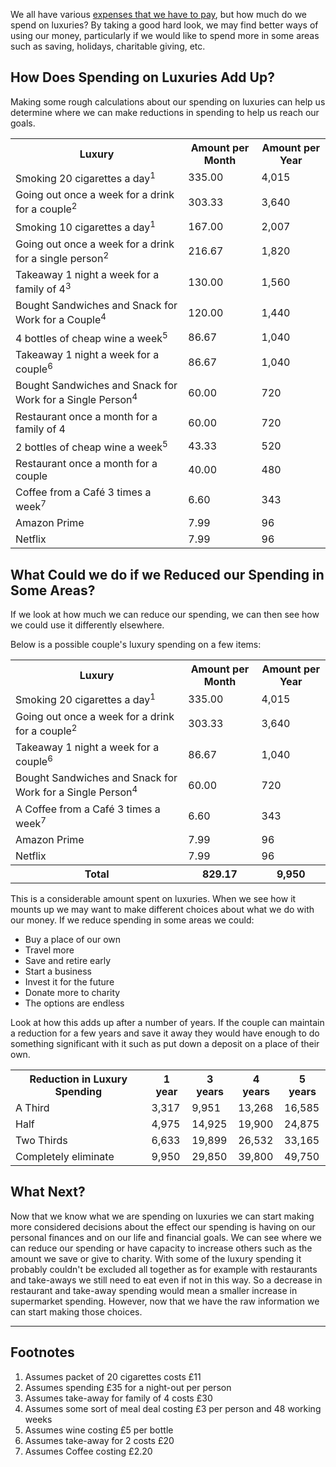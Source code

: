 We all have various [expenses that we have to pay](/articles/how-to-identify-essential-expenses/), but how much do we spend on luxuries?  By taking a good hard look, we may find better ways of using our money, particularly if we would like to spend more in some areas such as saving, holidays, charitable giving, etc.

## How Does Spending on Luxuries Add Up?
Making some rough calculations about our spending on luxuries can help us determine where we can make reductions in spending to help us reach our goals.

<table class="table table-bordered hand-written">
  <tr><th>Luxury</th><th class="text-right">Amount per Month</th><th class="text-right">Amount per Year</th></tr>
  <tr><td>Smoking 20 cigarettes a day<sup>1</sup></td><td class="text-right">335.00</td><td class="text-right">4,015</td</tr>
  <tr><td>Going out once a week for a drink for a couple<sup>2</sup></td><td class="text-right">303.33</td><td class="text-right">3,640</td></tr>
  <tr><td>Smoking 10 cigarettes a day<sup>1</sup></td><td class="text-right">167.00</td><td class="text-right">2,007</td</tr>
  <tr><td>Going out once a week for a drink for a single person<sup>2</sup></td><td class="text-right">216.67</td><td class="text-right">1,820</td></tr>
  <tr><td>Takeaway 1 night a week for a family of 4<sup>3</sup></td><td class="text-right">130.00</td><td class="text-right">1,560</td</tr>
  <tr><td>Bought Sandwiches and Snack for Work for a Couple<sup>4</sup></td><td class="text-right">120.00</td><td class="text-right">1,440</td></tr>
  <tr><td>4 bottles of cheap wine a week<sup>5</sup></td><td class="text-right">86.67</td><td class="text-right">1,040</td></tr>
  <tr><td>Takeaway 1 night a week for a couple<sup>6</sup></td><td class="text-right">86.67</td><td class="text-right">1,040</td</tr>
  <tr><td>Bought Sandwiches and Snack for Work for a Single Person<sup>4</sup></td><td class="text-right">60.00</td><td class="text-right">720</td></tr>
  <tr><td>Restaurant once  a month for a family of 4</td><td class="text-right">60.00</td><td class="text-right">720</td</tr>
  <tr><td>2 bottles of cheap wine a week<sup>5</sup></td><td class="text-right">43.33</td><td class="text-right">520</td></tr>
  <tr><td>Restaurant once  a month for a couple</td><td class="text-right">40.00</td><td class="text-right">480</td</tr>
  <tr><td>Coffee from a Caf&eacute; 3 times a week<sup>7</sup></td><td class="text-right">6.60</td><td class="text-right">343</td></tr>
  <tr><td>Amazon Prime</td><td class="text-right">7.99</td><td class="text-right">96</td></tr>
  <tr><td>Netflix</td><td class="text-right">7.99</td><td class="text-right">96</td></tr>
</table>

## What Could we do if we Reduced our Spending in Some Areas?

If we look at how much we can reduce our spending, we can then see how we could use it differently elsewhere.

Below is a possible couple's luxury spending on a few items:

<table class="table table-bordered hand-written">
  <tr><th>Luxury</th><th class="text-right">Amount per Month</th><th class="text-right">Amount per Year</th></tr>
  <tr><td>Smoking 20 cigarettes a day<sup>1</sup></td><td class="text-right">335.00</td><td class="text-right">4,015</td</tr>
  <tr><td>Going out once a week for a drink for a couple<sup>2</sup></td><td class="text-right">303.33</td><td class="text-right">3,640</td></tr>
  <tr><td>Takeaway 1 night a week for a couple<sup>6</sup></td><td class="text-right">86.67</td><td class="text-right">1,040</td</tr>
  <tr><td>Bought Sandwiches and Snack for Work for a Single Person<sup>4</sup></td><td class="text-right">60.00</td><td class="text-right">720</td></tr>
  <tr><td>A Coffee from a Caf&eacute; 3 times a week<sup>7</sup></td><td class="text-right">6.60</td><td class="text-right">343</td></tr>
  <tr><td>Amazon Prime</td><td class="text-right">7.99</td><td class="text-right">96</td></tr>
  <tr><td>Netflix</td><td class="text-right">7.99</td><td class="text-right">96</td></tr>
  <tr><th>Total</th><th class="text-right">829.17</th><th class="text-right">9,950</th></tr>
</table>

This is a considerable amount spent on luxuries.  When we see how it mounts up we may want to make different choices about what we do with our money.  If we reduce spending in some areas we could:

* Buy a place of our own
* Travel more
* Save and retire early
* Start a business
* Invest it for the future
* Donate more to charity
* The options are endless

Look at how this adds up after a number of years. If the couple can maintain a reduction for a few years and save it away they would have enough to do something significant with it such as put down a deposit on a place of their own.

<table class="table table-bordered hand-written">
  <tr><th>Reduction in Luxury Spending</th><th class="text-right">1 year</th><th class="text-right">3 years</th><th class="text-right">4 years</th><th class="text-right">5 years</th></tr>
  <tr><td>A Third</td><td class="text-right">3,317</td><td class="text-right">9,951</td><td class="text-right">13,268</td><td class="text-right">16,585</td></tr>
  <tr><td>Half</td><td class="text-right">4,975</td><td class="text-right">14,925</td><td class="text-right">19,900</td><td class="text-right">24,875</td></tr>
  <tr><td>Two Thirds</td><td class="text-right">6,633</td><td class="text-right">19,899</td><td class="text-right">26,532</td><td class="text-right">33,165</td></tr>
  <tr><td>Completely eliminate</td><td class="text-right">9,950</td><td class="text-right">29,850</td><td class="text-right">39,800</td><td class="text-right">49,750</td></tr>
</table>

## What Next?
Now that we know what we are spending on luxuries we can start making more considered decisions about the effect our spending is having on our personal finances and on our life and financial goals. We can see where we can reduce our spending or have capacity to increase others such as the amount we save or give to charity. With some of the luxury spending it probably couldn't be excluded all together as for example with restaurants and take-aways we still need to eat even if not in this way. So a decrease in restaurant and take-away spending would mean a smaller increase in supermarket spending. However, now that we have the raw information we can start making those choices.
<hr />

## Footnotes
1. Assumes packet of 20 cigarettes costs £11
2. Assumes spending £35 for a night-out per person
3. Assumes take-away for family of 4 costs £30
4. Assumes some sort of meal deal costing £3 per person and 48 working weeks
5. Assumes wine costing £5 per bottle
6. Assumes take-away for 2 costs £20
7. Assumes Coffee costing £2.20
